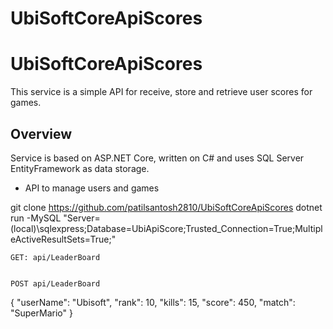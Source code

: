 # UbiSoftCoreApiScores
# UbiSoftCoreApiScores

This service is a simple API for receive, store and retrieve user scores for games.

## Overview

Service is based on ASP.NET Core, written on C# and uses SQL Server EntityFramework as data storage.


- API to manage users and games

git clone https://github.com/patilsantosh2810/UbiSoftCoreApiScores
dotnet run -MySQL "Server=(local)\\sqlexpress;Database=UbiApiScore;Trusted_Connection=True;MultipleActiveResultSets=True;"
```
GET: api/LeaderBoard


POST api/LeaderBoard

```
 {
    	"userName": "Ubisoft",
        "rank": 10,
        "kills": 15,
        "score": 450,
        "match": "SuperMario"
    }
```
